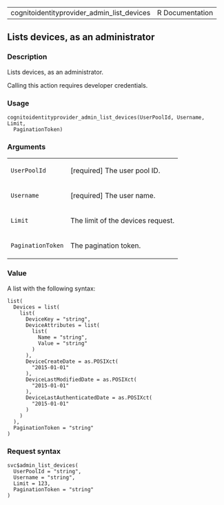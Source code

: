 <table style="width: 100%;">
<tbody>
<tr class="odd">
<td>cognitoidentityprovider_admin_list_devices</td>
<td style="text-align: right;">R Documentation</td>
</tr>
</tbody>
</table>

## Lists devices, as an administrator

### Description

Lists devices, as an administrator.

Calling this action requires developer credentials.

### Usage

    cognitoidentityprovider_admin_list_devices(UserPoolId, Username, Limit,
      PaginationToken)

### Arguments

<table>
<colgroup>
<col style="width: 35%" />
<col style="width: 65%" />
</colgroup>
<tbody>
<tr class="odd">
<td><code
id="cognitoidentityprovider_admin_list_devices_:_UserPoolId">UserPoolId</code></td>
<td><p>[required] The user pool ID.</p></td>
</tr>
<tr class="even">
<td><code
id="cognitoidentityprovider_admin_list_devices_:_Username">Username</code></td>
<td><p>[required] The user name.</p></td>
</tr>
<tr class="odd">
<td><code
id="cognitoidentityprovider_admin_list_devices_:_Limit">Limit</code></td>
<td><p>The limit of the devices request.</p></td>
</tr>
<tr class="even">
<td><code
id="cognitoidentityprovider_admin_list_devices_:_PaginationToken">PaginationToken</code></td>
<td><p>The pagination token.</p></td>
</tr>
</tbody>
</table>

### Value

A list with the following syntax:

    list(
      Devices = list(
        list(
          DeviceKey = "string",
          DeviceAttributes = list(
            list(
              Name = "string",
              Value = "string"
            )
          ),
          DeviceCreateDate = as.POSIXct(
            "2015-01-01"
          ),
          DeviceLastModifiedDate = as.POSIXct(
            "2015-01-01"
          ),
          DeviceLastAuthenticatedDate = as.POSIXct(
            "2015-01-01"
          )
        )
      ),
      PaginationToken = "string"
    )

### Request syntax

    svc$admin_list_devices(
      UserPoolId = "string",
      Username = "string",
      Limit = 123,
      PaginationToken = "string"
    )
